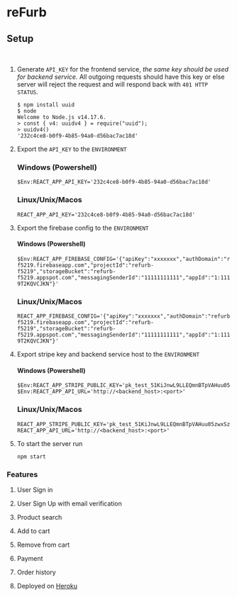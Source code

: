 # reFurb

## Setup

<br>

1. Generate `API_KEY` for the frontend service, _the same key should be used for backend service._ All outgoing requests should have this key or else server will reject the request and will respond back with `401 HTTP STATUS`.

   ```
   $ npm install uuid
   $ node
   Welcome to Node.js v14.17.6.
   > const { v4: uuidv4 } = require("uuid");
   > uuidv4()
   '232c4ce8-b0f9-4b85-94a0-d56bac7ac18d'

   ```

2. Export the `API_KEY` to the `ENVIRONMENT`

   ### Windows (Powershell)

   ```
   $Env:REACT_APP_API_KEY='232c4ce8-b0f9-4b85-94a0-d56bac7ac18d'
   ```

   ### Linux/Unix/Macos

   ```
   REACT_APP_API_KEY='232c4ce8-b0f9-4b85-94a0-d56bac7ac18d'
   ```

3. Export the firebase config to the `ENVIRONMENT`

   #### Windows (Powershell)

   ```
   $Env:REACT_APP_FIREBASE_CONFIG='{"apiKey":"xxxxxxx","authDomain":"refurb-f5219.firebaseapp.com","projectId":"refurb-f5219","storageBucket":"refurb-f5219.appspot.com","messagingSenderId":"11111111111","appId":"1:11111111:web:7aeb850c411227264ade27","measurementId":"G-9T2KQVCJKN"}'
   ```

   ### Linux/Unix/Macos

   ```
   REACT_APP_FIREBASE_CONFIG='{"apiKey":"xxxxxxx","authDomain":"refurb-f5219.firebaseapp.com","projectId":"refurb-f5219","storageBucket":"refurb-f5219.appspot.com","messagingSenderId":"11111111111","appId":"1:11111111:web:7aeb850c411227264ade27","measurementId":"G-9T2KQVCJKN"}'
   ```

4. Export stripe key and backend service host to the `ENVIRONMENT`

   #### Windows (Powershell)

   ```
   $Env:REACT_APP_STRIPE_PUBLIC_KEY='pk_test_51KiJnwL9LLEQmnBTpVAHuu05zwxSzUapKQHa5TRf9LygTqkT38DVVIM2F2ViqUFKIBDDQBAo2Hm0ry3399gVGwHb006yaAFJLl'
   $Env:REACT_APP_API_URL='http://<backend_host>:<port>'
   ```

   ### Linux/Unix/Macos

   ```
   REACT_APP_STRIPE_PUBLIC_KEY='pk_test_51KiJnwL9LLEQmnBTpVAHuu05zwxSzUapKQHa5TRf9LygTqkT38DVVIM2F2ViqUFKIBDDQBAo2Hm0ry3399gVGwHb006yaAFJLl'
   REACT_APP_API_URL='http://<backend_host>:<port>'
   ```

5. To start the server run

   ```
   npm start
   ```

### Features

1.  User Sign in

2.  User Sign Up with email verification

3.  Product search

4.  Add to cart

5.  Remove from cart

6.  Payment

7.  Order history

8.  Deployed on [Heroku](https://refurb-frontend.herokuapp.com/)
